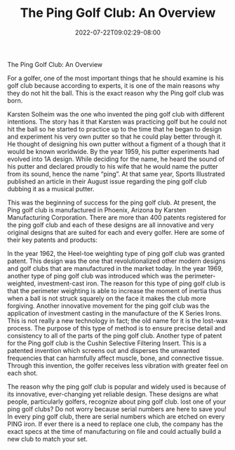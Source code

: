 ﻿---
title: "The Ping Golf Club: An Overview"
date: 2022-07-22T09:02:29-08:00
description: "Golf Tips for Web Success"
featured_image: "/images/Golf.jpg"
tags: ["Golf"]
---

The Ping Golf Club: An Overview

For a golfer, one of the most important things that he should examine is his golf club because according to experts, it is one of the main reasons why they do not hit the ball. This is the exact reason why the Ping golf club was born. 

Karsten Solheim was the one who invented the ping golf club with different intentions. The story has it that Karsten was practicing golf but he could not hit the ball so he started to practice up to the time that he began to design and experiment his very own putter so that he could play better through it. He thought of designing his own putter without a figment of a though that it would be known worldwide. By the year 1959, his putter experiments had evolved into 1A design. While deciding for the name, he heard the sound of his putter and declared proudly to his wife that he would name the putter from its sound, hence the name “ping”. At that same year, Sports Illustrated published an article in their August issue regarding the ping golf club dubbing it as a musical putter. 

This was the beginning of success for the ping golf club. At present, the Ping golf club is manufactured in Phoenix, Arizona by Karsten Manufacturing Corporation. There are more than 400 patents registered for the ping golf club and each of these designs are all innovative and very original designs that are suited for each and every golfer. Here are some of their key patents and products:

In the year 1962, the Heel-toe weighting type of ping golf club was granted patent. This design was the one that revolutionalized other modern designs and golf clubs that are manufactured in the market today. In the year 1969, another type of ping golf club was introduced which was the perimeter-weighted, investment-cast iron. The reason for this type of ping golf club is that the perimeter weighting is able to increase the moment of inertia thus when a ball is not struck squarely on the face it makes the club more forgiving. Another innovative movement for the ping golf club was the application of investment casting in the manufacture of the K Series Irons. This is not really a new technology in fact; the old name for it is the lost-wax process. The purpose of this type of method is to ensure precise detail and consistency to all of the parts of the ping golf club. Another type of patent for the Ping golf club is the Cushin Selective Filtering Insert. This is a patented invention which screens out and disperses the unwanted frequencies that can harmfully affect muscle, bone, and connective tissue. Through this invention, the golfer receives less vibration with greater feel on each shot.

The reason why the ping golf club is popular and widely used is because of its innovative, ever-changing yet reliable design. These designs are what people, particularly golfers, recognize about ping golf club. lost one of your ping golf clubs? Do not worry because serial numbers are here to save you! In every ping golf club, there are serial numbers which are etched on every PING iron. If ever there is a need to replace one club, the company has the exact specs at the time of manufacturing on file and could actually build a new club to match your set.

